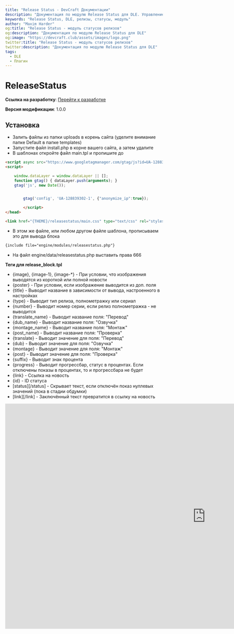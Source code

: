 ```yaml
---
title: "Release Status - DevCraft Документации"
description: "Документация по модулю Release Status для DLE. Управление статусами релизов."
keywords: "Release Status, DLE, релизы, статусы, модуль"
author: "Maxim Harder"
og:title: "Release Status - модуль статусов релизов"
og:description: "Документация по модулю Release Status для DLE"
og:image: "https://devcraft.club/assets/images/logo.png"
twitter:title: "Release Status - модуль статусов релизов"
twitter:description: "Документация по модулю Release Status для DLE"
tags:
  - DLE
  - Плагин
---
```


# ReleaseStatus

**Ссылка на разработку**: [<i class="fa-thin fa-paperclip"></i> Перейти к разработке](https://devcraft.club/downloads/releasestatus.6/)

**Версия модификации**: <i class="fa-duotone fa-code-branch"></i> 1.0.0

## **Установка**

- Залить файлы из папки uploads в корень сайта (уделите внимание папке Default в папке templates)
- Запустите файл install.php в корне вашего сайта, а затем удалите
- В шаблонах откройте файл main.tpl и пропишите до

```html
<script async src="https://www.googletagmanager.com/gtag/js?id=UA-128839302-1"></script>
<script>

    window.dataLayer = window.dataLayer || [];
    function gtag() { dataLayer.push(arguments); }
    gtag('js', new Date());


        gtag('config', 'UA-128839302-1', {"anonymize_ip":true});

        </script>
</head>
```

```html
<link href="{THEME}/releasestatus/main.css" type="text/css" rel="stylesheet" />
```

- В этом же файле, или любом другом файле шаблона, прописываем это для вывода блока

```html
{include file="engine/modules/releasestatus.php"}
```

- На файл engine/data/releasestatus.php выставить права 666

**Теги для release_block.tpl**

- {image}, {image-1}, {image-\*} - При условии, что изображения выводятся из короткой или полной новости
- {poster} - При условии, если изображение выводится из доп. поля
- {title} - Выводит название в зависимости от вывода, настроенного в настройках
- {type} - Выводит тип релиза, полнометражку или сериал
- {number} - Выводит номер серии, если релиз полнометражка - не выводится
- {translate_name} - Выводит название поля: "Перевод"
- {dub_name} - Выводит название поля: "Озвучка"
- {montage_name} - Выводит название поля: "Монтаж"
- {post_name} - Выводит название поля: "Проверка"
- {translate} - Выводит значение для поля: "Перевод"
- {dub} - Выводит значение для поля: "Озвучка"
- {montage} - Выводит значение для поля: "Монтаж"
- {post} - Выводит значение для поля: "Проверка"
- {suffix} - Выводит знак процента
- {progress} - Выводит прогрессбар, статус в процентах. Если отключены показы в процентах, то и прогрессбара не будет
- {link} - Ссылка на новость
- {id} - ID статуса
- [status][/status] - Скрывает текст, если отключён показ нуллевых значений (пока в стадии обдумки)
- [link][/link] - Заключённый текст превратится в ссылку на новость

<div class="video-wrapper">
  <iframe width="1280" height="720" src="https://www.youtube.com/embed/fV5FwefJqhY" frameborder="0" allowfullscreen></iframe>
</div>